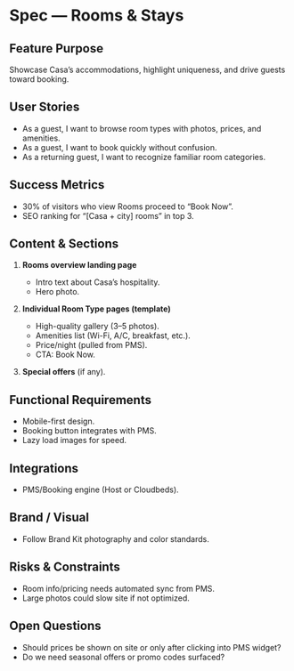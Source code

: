 # Spec — Rooms & Stays

## Feature Purpose
Showcase Casa’s accommodations, highlight uniqueness, and drive guests toward booking.

## User Stories
- As a guest, I want to browse room types with photos, prices, and amenities.  
- As a guest, I want to book quickly without confusion.  
- As a returning guest, I want to recognize familiar room categories.

## Success Metrics
- 30% of visitors who view Rooms proceed to “Book Now”.  
- SEO ranking for “[Casa + city] rooms” in top 3.

## Content & Sections
1. **Rooms overview landing page**  
   - Intro text about Casa’s hospitality.  
   - Hero photo.  

2. **Individual Room Type pages (template)**  
   - High-quality gallery (3–5 photos).  
   - Amenities list (Wi-Fi, A/C, breakfast, etc.).  
   - Price/night (pulled from PMS).  
   - CTA: Book Now.  

3. **Special offers** (if any).  

## Functional Requirements
- Mobile-first design.  
- Booking button integrates with PMS.  
- Lazy load images for speed.  

## Integrations
- PMS/Booking engine (Host or Cloudbeds).  

## Brand / Visual
- Follow Brand Kit photography and color standards.  

## Risks & Constraints
- Room info/pricing needs automated sync from PMS.  
- Large photos could slow site if not optimized.  

## Open Questions
- Should prices be shown on site or only after clicking into PMS widget?  
- Do we need seasonal offers or promo codes surfaced?
